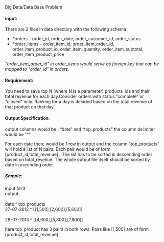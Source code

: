 Big Data/Data Base Problem   

<h4>input:</h4>
 There are 2 files in data directory with the following schema :
<ul>
<li>*orders – order_id, order_date, order_customer_id, order_status


<li>*order_items – order_item_id, order_item_order_id, order_item_product_id, order_item_quantity, order_item_subtotal, order_item_product_price
</ul>
<i> "order_item_order_id" in order_items would serve as foreign key that can be mapped to "order_id" in orders.
</i>



<h4>Requirement:</h4>
You need to save top N (where N is a parameter) products_ids and their total revenue for each day.Consider orders with status "complete" or "closed" only.
Ranking for a day is decided based on the total revenue of that product on that day.


<h4>Output Specification:</h4>

output columns would be :
“date” and “top_products”
the column delimiter would be "^"

For each date there would be 1 row in output and the column "top_products" will hold a list of N pairs. 
Each pair would be of form [product_id,total_revenue] .
The list has to be sorted in descending order based on total_revenue.
The whole output file itself should be sorted by date in ascending order.

<h5>Sample:</h5>

input N=3<br>
output:<br><br>
date ^ top_products<br>
27-07-2013 ^ [[1,500],[2,600],[5,800]]<br>    
28-07-2013 ^ [[4,600],[5,800],[7,900]]<br>



here top_product has 3 pairs in both rows. Pairs like [1,500] are of form [product_id,total_revenue]
